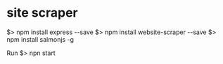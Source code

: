 # site scraper

$> npm install express --save
$> npm install website-scraper --save
$> npm install salmonjs -g

Run
$> npn start